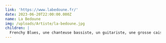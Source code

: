 ```yaml
---
link: 'https://www.labedoune.fr/'
date: 2023-06-20T22:00:00.000Z
name: La Bedoune
img: /uploads/Artiste/la-bedoune.jpg
children: |
  Frenchy Blues, une chanteuse bassiste, un guitariste, une grosse caisse.....
---
```


